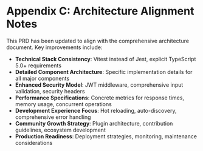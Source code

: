 # Appendix C: Architecture Alignment Notes

This PRD has been updated to align with the comprehensive architecture document. Key improvements include:

- **Technical Stack Consistency**: Vitest instead of Jest, explicit TypeScript 5.0+ requirements
- **Detailed Component Architecture**: Specific implementation details for all major components
- **Enhanced Security Model**: JWT middleware, comprehensive input validation, security headers
- **Performance Specifications**: Concrete metrics for response times, memory usage, concurrent operations
- **Development Experience Focus**: Hot reloading, auto-discovery, comprehensive error handling
- **Community Growth Strategy**: Plugin architecture, contribution guidelines, ecosystem development
- **Production Readiness**: Deployment strategies, monitoring, maintenance considerations
